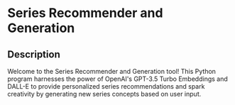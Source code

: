 # Series Recommender and Generation

## Description
Welcome to the Series Recommender and Generation tool! This Python program harnesses the power of OpenAI's GPT-3.5 Turbo Embeddings and DALL-E to provide personalized series recommendations and spark creativity by generating new series concepts based on user input.
